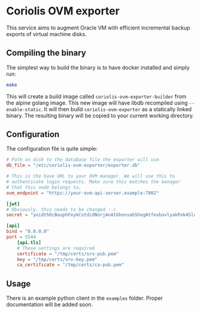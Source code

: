 # Coriolis OVM exporter

This service aims to augment Oracle VM with efficient incremental backup exports of virtual machine disks.

## Compiling the binary

The simplest way to build the binary is to have docker installed and simply run:

```bash
make
```

This will create a build image called ```coriolis-ovm-exporter-builder``` from the alpine golang image. This new image will have libdb recompiled using ```--enable-static```. It will then build ```coriolis-ovm-exporter``` as a statically linked binary. The resulting binary will be copied to your current working directory.

## Configuration

The configuration file is quite simple:

```toml
# Path on disk to the database file the exporter will use.
db_file = "/etc/coriolis-ovm-exporter/exporter.db"

# This is the base URL to your OVM manager. We will use this to
# authenticate login requests. Make sure this matches the manager
# that this node belongs to.
ovm_endpoint = "https://your-ovm-api-server.example:7002"

[jwt]
# Obviously, this needs to be changed :-)
secret = "yoidthOcBauphFeykCotdidNorjAnAtGhonsabShegAtfexbavlyakPak4SletEd"

[api]
bind = "0.0.0.0"
port = 5544
    [api.tls]
    # These settings are required
    certificate = "/tmp/certs/srv-pub.pem"
    key = "/tmp/certs/srv-key.pem"
    ca_certificate = "/tmp/certs/ca-pub.pem"
```

## Usage

There is an example python client in the ```examples``` folder. Proper documentation will be added soon.